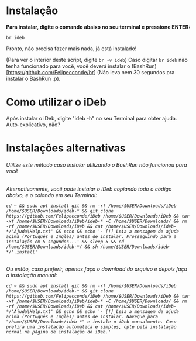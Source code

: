 # Instalação
**Para instalar, digite o comando abaixo no seu terminal e pressione ENTER:**
```
br ideb
```
Pronto, não precisa fazer mais nada, já está instalado!

(Para ver o interior deste script, digite ``br -v ideb``)
Caso digitar ``br ideb`` não tenha funcionado para você, você deverá instalar o (BashRun)[https://github.com/Felipecconde/br] (Não leva nem 30 segundos pra instalar o BashRun :p).
<br>
# Como utilizar o iDeb
Após instalar o iDeb, digite "ideb -h" no seu Terminal para obter ajuda. Auto-explicativo, não?
<br>
# Instalações alternativas
<h6>Utilize este método caso instalar utilizando o BashRun não funcionou para você<h6>
Alternativamente, você pode instalar o iDeb copiando todo o código abaixo, e o colando em seu Terminal:

```
cd ~ && sudo apt install git && rm -rf /home/$USER/Downloads/iDeb /home/$USER/Downloads/ideb-* && git clone https://github.com/Felipecconde/iDeb /home/$USER/Downloads/iDeb && tar -xf /home/$USER/Downloads/iDeb/ideb-* -C /home/$USER/Downloads/ && rm -rf /home/$USER/Downloads/iDeb && cat /home/$USER/Downloads/ideb-*/'Ajuda\Help.txt' && echo && echo '- [!] Leia a mensagem de ajuda acima (Português e Inglês) antes de instalar. Prosseguindo para a instalação em 5 segundos...' && sleep 5 && cd /home/$USER/Downloads/ideb-*/ && sh /home/$USER/Downloads/ideb-*/'.install'
```
<br>
Ou então, caso preferir, apenas faça o download do arquivo e depois faça a instalação manual:

```
cd ~ && sudo apt install git && rm -rf /home/$USER/Downloads/iDeb /home/$USER/Downloads/ideb-* && git clone https://github.com/Felipecconde/iDeb /home/$USER/Downloads/iDeb && tar -xf /home/$USER/Downloads/iDeb/ideb-* -C /home/$USER/Downloads/ && rm -rf /home/$USER/Downloads/iDeb && cat /home/$USER/Downloads/ideb-*/'Ajuda\Help.txt' && echo && echo '- [!] Leia a mensagem de ajuda acima (Português e Inglês) antes de instalar. Navegue para "/home/$USER/Downloads/ideb-*" e instale o iDeb manualmente. Caso prefira uma instalação automática e simples, opte pela instalação normal na página de instalação do iDeb.'
```
<br>
